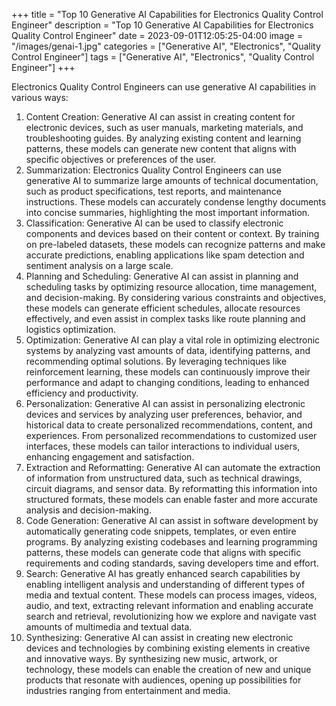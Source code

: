 +++
title = "Top 10 Generative AI Capabilities for Electronics Quality Control Engineer"
description = "Top 10 Generative AI Capabilities for Electronics Quality Control Engineer"
date = 2023-09-01T12:05:25-04:00
image = "/images/genai-1.jpg"
categories = ["Generative AI", "Electronics", "Quality Control Engineer"]
tags = ["Generative AI", "Electronics", "Quality Control Engineer"]
+++

Electronics Quality Control Engineers can use generative AI capabilities in various ways:

1. Content Creation: Generative AI can assist in creating content for electronic devices, such as user manuals, marketing materials, and troubleshooting guides. By analyzing existing content and learning patterns, these models can generate new content that aligns with specific objectives or preferences of the user.
2. Summarization: Electronics Quality Control Engineers can use generative AI to summarize large amounts of technical documentation, such as product specifications, test reports, and maintenance instructions. These models can accurately condense lengthy documents into concise summaries, highlighting the most important information.
3. Classification: Generative AI can be used to classify electronic components and devices based on their content or context. By training on pre-labeled datasets, these models can recognize patterns and make accurate predictions, enabling applications like spam detection and sentiment analysis on a large scale.
4. Planning and Scheduling: Generative AI can assist in planning and scheduling tasks by optimizing resource allocation, time management, and decision-making. By considering various constraints and objectives, these models can generate efficient schedules, allocate resources effectively, and even assist in complex tasks like route planning and logistics optimization.
5. Optimization: Generative AI can play a vital role in optimizing electronic systems by analyzing vast amounts of data, identifying patterns, and recommending optimal solutions. By leveraging techniques like reinforcement learning, these models can continuously improve their performance and adapt to changing conditions, leading to enhanced efficiency and productivity.
6. Personalization: Generative AI can assist in personalizing electronic devices and services by analyzing user preferences, behavior, and historical data to create personalized recommendations, content, and experiences. From personalized recommendations to customized user interfaces, these models can tailor interactions to individual users, enhancing engagement and satisfaction.
7. Extraction and Reformatting: Generative AI can automate the extraction of information from unstructured data, such as technical drawings, circuit diagrams, and sensor data. By reformatting this information into structured formats, these models can enable faster and more accurate analysis and decision-making.
8. Code Generation: Generative AI can assist in software development by automatically generating code snippets, templates, or even entire programs. By analyzing existing codebases and learning programming patterns, these models can generate code that aligns with specific requirements and coding standards, saving developers time and effort.
9. Search: Generative AI has greatly enhanced search capabilities by enabling intelligent analysis and understanding of different types of media and textual content. These models can process images, videos, audio, and text, extracting relevant information and enabling accurate search and retrieval, revolutionizing how we explore and navigate vast amounts of multimedia and textual data.
10. Synthesizing: Generative AI can assist in creating new electronic devices and technologies by combining existing elements in creative and innovative ways. By synthesizing new music, artwork, or technology, these models can enable the creation of new and unique products that resonate with audiences, opening up possibilities for industries ranging from entertainment and media.